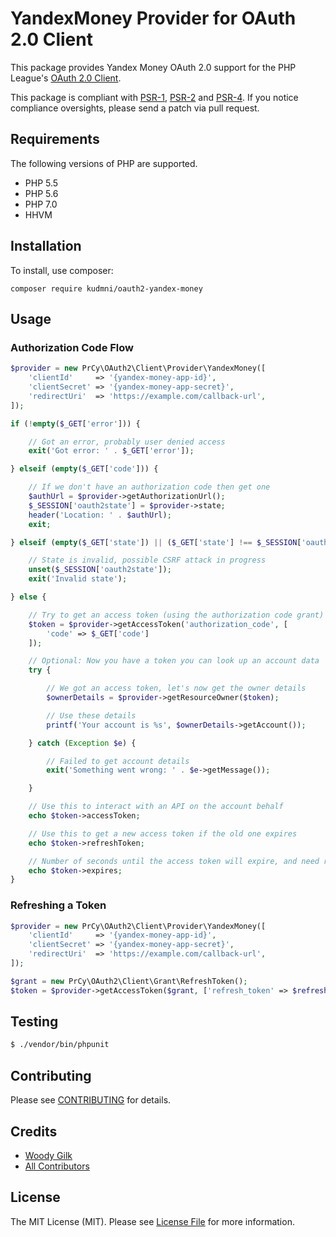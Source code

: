 # YandexMoney Provider for OAuth 2.0 Client

This package provides Yandex Money OAuth 2.0 support for the PHP League's [OAuth 2.0 Client](https://github.com/thephpleague/oauth2-client).

This package is compliant with [PSR-1][], [PSR-2][] and [PSR-4][]. If you notice compliance oversights, please send
a patch via pull request.

[PSR-1]: https://github.com/php-fig/fig-standards/blob/master/accepted/PSR-1-basic-coding-standard.md
[PSR-2]: https://github.com/php-fig/fig-standards/blob/master/accepted/PSR-2-coding-style-guide.md
[PSR-4]: https://github.com/php-fig/fig-standards/blob/master/accepted/PSR-4-autoloader.md

## Requirements

The following versions of PHP are supported.

* PHP 5.5
* PHP 5.6
* PHP 7.0
* HHVM

## Installation

To install, use composer:

```
composer require kudmni/oauth2-yandex-money
```

## Usage

### Authorization Code Flow

```php
$provider = new PrCy\OAuth2\Client\Provider\YandexMoney([
    'clientId'     => '{yandex-money-app-id}',
    'clientSecret' => '{yandex-money-app-secret}',
    'redirectUri'  => 'https://example.com/callback-url',
]);

if (!empty($_GET['error'])) {

    // Got an error, probably user denied access
    exit('Got error: ' . $_GET['error']);

} elseif (empty($_GET['code'])) {

    // If we don't have an authorization code then get one
    $authUrl = $provider->getAuthorizationUrl();
    $_SESSION['oauth2state'] = $provider->state;
    header('Location: ' . $authUrl);
    exit;

} elseif (empty($_GET['state']) || ($_GET['state'] !== $_SESSION['oauth2state'])) {

    // State is invalid, possible CSRF attack in progress
    unset($_SESSION['oauth2state']);
    exit('Invalid state');

} else {

    // Try to get an access token (using the authorization code grant)
    $token = $provider->getAccessToken('authorization_code', [
        'code' => $_GET['code']
    ]);

    // Optional: Now you have a token you can look up an account data
    try {

        // We got an access token, let's now get the owner details
        $ownerDetails = $provider->getResourceOwner($token);

        // Use these details
        printf('Your account is %s', $ownerDetails->getAccount());

    } catch (Exception $e) {

        // Failed to get account details
        exit('Something went wrong: ' . $e->getMessage());

    }

    // Use this to interact with an API on the account behalf
    echo $token->accessToken;

    // Use this to get a new access token if the old one expires
    echo $token->refreshToken;

    // Number of seconds until the access token will expire, and need refreshing
    echo $token->expires;
}
```

### Refreshing a Token

```php
$provider = new PrCy\OAuth2\Client\Provider\YandexMoney([
    'clientId'     => '{yandex-money-app-id}',
    'clientSecret' => '{yandex-money-app-secret}',
    'redirectUri'  => 'https://example.com/callback-url',
]);

$grant = new PrCy\OAuth2\Client\Grant\RefreshToken();
$token = $provider->getAccessToken($grant, ['refresh_token' => $refreshToken]);
```

## Testing

``` bash
$ ./vendor/bin/phpunit
```

## Contributing

Please see [CONTRIBUTING](https://github.com/kudmni/oauth2-yandex-money/blob/master/CONTRIBUTING.md) for details.


## Credits

- [Woody Gilk](https://github.com/shadowhand)
- [All Contributors](https://github.com/kudmni/oauth2-yandex-money/contributors)


## License

The MIT License (MIT). Please see [License File](https://github.com/kudmni/oauth2-yandex-money/blob/master/LICENSE) for more information.
